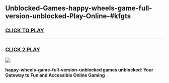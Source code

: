 
## Unblocked-Games-happy-wheels-game-full-version-unblocked-Play-Online-#kfgts
<h3>
<a href="https://premium.freeplayer.one?title=happy-wheels-game-full-version-unblocked&ref=27F">CLICK TO PLAY</a></h3>
<hr>

<h3>
<a href="https://premium.freeplayer.one?title=happy-wheels-game-full-version-unblocked&ref=27F">CLICK 2 PLAY</a>
  
</h3>

<a href="https://premium.freeplayer.one?title=happy-wheels-game-full-version-unblocked&ref=27F"><img src="https://clearcache.store/games.png"></a>


**happy-wheels-game-full-version-unblocked games unblocked: Your Gateway to Fun and Accessible Online Gaming**
